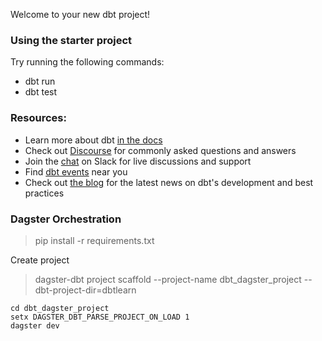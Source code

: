 Welcome to your new dbt project!

### Using the starter project

Try running the following commands:
- dbt run
- dbt test


### Resources:
- Learn more about dbt [in the docs](https://docs.getdbt.com/docs/introduction)
- Check out [Discourse](https://discourse.getdbt.com/) for commonly asked questions and answers
- Join the [chat](https://community.getdbt.com/) on Slack for live discussions and support
- Find [dbt events](https://events.getdbt.com) near you
- Check out [the blog](https://blog.getdbt.com/) for the latest news on dbt's development and best practices


### Dagster Orchestration

> pip install -r requirements.txt

Create project

> dagster-dbt project scaffold --project-name dbt_dagster_project --dbt-project-dir=dbtlearn


```
cd dbt_dagster_project
setx DAGSTER_DBT_PARSE_PROJECT_ON_LOAD 1
dagster dev
```